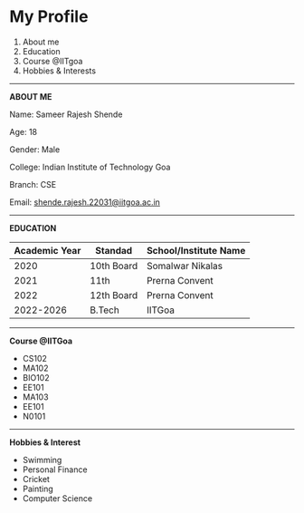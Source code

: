 # My Profile

1. About me 
2. Education
3. Course @IITgoa
4. Hobbies & Interests

---

**ABOUT ME**

Name: Sameer Rajesh Shende

Age: 18

Gender: Male

College: Indian Institute of Technology Goa

Branch: CSE

Email: shende.rajesh.22031@iitgoa.ac.in

---

**EDUCATION**

| Academic Year | Standad | School/Institute Name |
| --- | --- | --- |
| 2020 | 10th Board | Somalwar Nikalas |
| 2021 | 11th | Prerna Convent |
| 2022 | 12th Board | Prerna Convent |
| 2022-2026 | B.Tech | IITGoa |

---

**Course @IITGoa**

- CS102
- MA102
- BIO102
- EE101
- MA103
- EE101
- N0101

---

**Hobbies & Interest**

- Swimming
- Personal Finance
- Cricket
- Painting
- Computer Science



